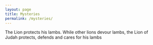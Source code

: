 ```yaml
---
layout: page
title: Mysteries
permalink: /mysteries/
---
```




The Lion protects his lambs.
While other lions devour lambs, the Lion of Judah protects, defends and cares for his lambs
